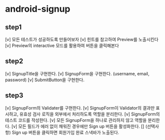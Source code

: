 # android-signup

## step1
[v] 모든 테스트가 성공하도록 만들어보자
[v]  힌트를 참고하여 Preview를 노출시킨다
[v]  Preview의 interactive 모드를 활용하여 버튼을 클릭해본다

## step2
[v] SignupTitle을 구현한다.
[v] SignupForm을 구현한다. (username, email, password)
[v] SubmitButton을 구현한다.

## step3
[v] SignupForm의 Validater를 구현한다.
[v] SignupForm이 Validator의 결과만 표시하고, 유효성 검사 로직을 외부에서 처리하도록 역할을 분리한다.
[v] SignupForm의 테스트 코드를 작성한다.
[v] 모든 SignupForm을 하나로 관리하지 않고 역할을 분리한다.
[v] 모든 필드가 에러 없이 채워진 경우에만 Sign up 버튼을 활성화한다.
[] (선택사항) Sign up 버튼을 클릭하면 회원가입 완료 스낵바가 노출된다.